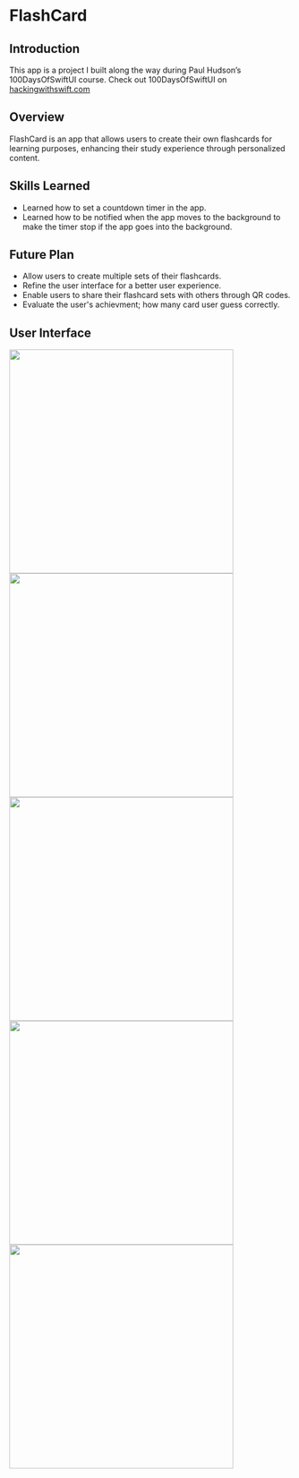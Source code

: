 # FlashCard
## Introduction
This app is a project I built along the way during Paul Hudson’s 100DaysOfSwiftUI course.
Check out 100DaysOfSwiftUI on [hackingwithswift.com](https://hackingwithswift.com)

## Overview
FlashCard is an app that allows users to create their own flashcards for learning purposes, enhancing their study experience through personalized content.

## Skills Learned
* Learned how to set a countdown timer in the app.
* Learned how to be notified when the app moves to the background to make the timer stop if the app goes into the background.

## Future Plan
* Allow users to create multiple sets of their flashcards.
* Refine the user interface for a better user experience.
* Enable users to share their flashcard sets with others through QR codes.
* Evaluate the user's achievment; how many card user guess correctly.

## User Interface
<img height="400" src="https://github.com/user-attachments/assets/5daa9009-2f50-4c53-b698-44e1f2a7fdf1">
<img height="400" src="https://github.com/user-attachments/assets/e503e43e-ed6f-4f45-96f4-fdde341f8bb0">
<img height="400" src="https://github.com/user-attachments/assets/e5e687c7-bd89-4a33-8bac-d524b0c91b96">
<img height="400" src="https://github.com/user-attachments/assets/f01edfa8-b01c-4780-bc0a-b73f993dab41">
<img height="400" src="https://github.com/user-attachments/assets/127568c4-ca89-4116-8651-b80ba356569f">
